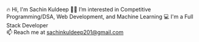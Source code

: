 
🔥 Hi, I'm Sachin Kuldeep
👨‍💻 I’m interested in Competitive Programming/DSA, Web Development, and Machine Learning
💻 I'm a Full Stack Developer  
📫 Reach me at [sachinkuldeep201@gmail.com](mailto:sachinkuldeep201@gmail.com)

